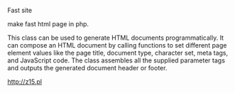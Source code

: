 Fast site

make fast html page in php.

This class can be used to generate HTML documents programmatically. It can compose an HTML document by calling functions to set different page element values like the page title, document type, character set, meta tags, and JavaScript code. The class assembles all the supplied parameter tags and outputs the generated document header or footer.

http://z15.pl
